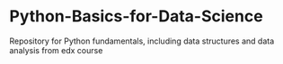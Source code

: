# Python-Basics-for-Data-Science
Repository for Python fundamentals, including data structures and data analysis from edx course
